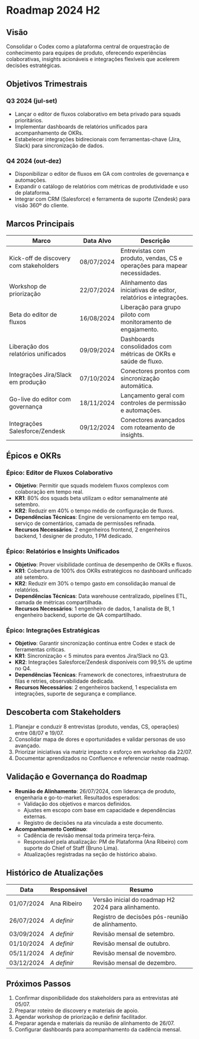 # Roadmap 2024 H2

## Visão

Consolidar o Codex como a plataforma central de orquestração de conhecimento para equipes de produto, oferecendo experiências colaborativas, insights acionáveis e integrações flexíveis que acelerem decisões estratégicas.

## Objetivos Trimestrais

### Q3 2024 (jul-set)
- Lançar o editor de fluxos colaborativo em beta privado para squads prioritários.
- Implementar dashboards de relatórios unificados para acompanhamento de OKRs.
- Estabelecer integrações bidirecionais com ferramentas-chave (Jira, Slack) para sincronização de dados.

### Q4 2024 (out-dez)
- Disponibilizar o editor de fluxos em GA com controles de governança e automações.
- Expandir o catálogo de relatórios com métricas de produtividade e uso de plataforma.
- Integrar com CRM (Salesforce) e ferramenta de suporte (Zendesk) para visão 360º do cliente.

## Marcos Principais

| Marco | Data Alvo | Descrição |
| --- | --- | --- |
| Kick-off de discovery com stakeholders | 08/07/2024 | Entrevistas com produto, vendas, CS e operações para mapear necessidades. |
| Workshop de priorização | 22/07/2024 | Alinhamento das iniciativas de editor, relatórios e integrações. |
| Beta do editor de fluxos | 16/08/2024 | Liberação para grupo piloto com monitoramento de engajamento. |
| Liberação dos relatórios unificados | 09/09/2024 | Dashboards consolidados com métricas de OKRs e saúde de fluxo. |
| Integrações Jira/Slack em produção | 07/10/2024 | Conectores prontos com sincronização automática. |
| Go-live do editor com governança | 18/11/2024 | Lançamento geral com controles de permissão e automações. |
| Integrações Salesforce/Zendesk | 09/12/2024 | Conectores avançados com roteamento de insights. |

## Épicos e OKRs

### Épico: Editor de Fluxos Colaborativo
- **Objetivo**: Permitir que squads modelem fluxos complexos com colaboração em tempo real.
- **KR1**: 80% dos squads beta utilizam o editor semanalmente até setembro.
- **KR2**: Reduzir em 40% o tempo médio de configuração de fluxos.
- **Dependências Técnicas**: Engine de versionamento em tempo real, serviço de comentários, camada de permissões refinada.
- **Recursos Necessários**: 2 engenheiros frontend, 2 engenheiros backend, 1 designer de produto, 1 PM dedicado.

### Épico: Relatórios e Insights Unificados
- **Objetivo**: Prover visibilidade contínua de desempenho de OKRs e fluxos.
- **KR1**: Cobertura de 100% dos OKRs estratégicos no dashboard unificado até setembro.
- **KR2**: Reduzir em 30% o tempo gasto em consolidação manual de relatórios.
- **Dependências Técnicas**: Data warehouse centralizado, pipelines ETL, camada de métricas compartilhada.
- **Recursos Necessários**: 1 engenheiro de dados, 1 analista de BI, 1 engenheiro backend, suporte de QA compartilhado.

### Épico: Integrações Estratégicas
- **Objetivo**: Garantir sincronização contínua entre Codex e stack de ferramentas críticas.
- **KR1**: Sincronização < 5 minutos para eventos Jira/Slack no Q3.
- **KR2**: Integrações Salesforce/Zendesk disponíveis com 99,5% de uptime no Q4.
- **Dependências Técnicas**: Framework de conectores, infraestrutura de filas e retries, observabilidade dedicada.
- **Recursos Necessários**: 2 engenheiros backend, 1 especialista em integrações, suporte de segurança e compliance.

## Descoberta com Stakeholders

1. Planejar e conduzir 8 entrevistas (produto, vendas, CS, operações) entre 08/07 e 19/07.
2. Consolidar mapa de dores e oportunidades e validar personas de uso avançado.
3. Priorizar iniciativas via matriz impacto x esforço em workshop dia 22/07.
4. Documentar aprendizados no Confluence e referenciar neste roadmap.

## Validação e Governança do Roadmap

- **Reunião de Alinhamento**: 26/07/2024, com liderança de produto, engenharia e go-to-market. Resultados esperados:
  - Validação dos objetivos e marcos definidos.
  - Ajustes em escopo com base em capacidade e dependências externas.
  - Registro de decisões na ata vinculada a este documento.
- **Acompanhamento Contínuo**:
  - Cadência de revisão mensal toda primeira terça-feira.
  - Responsável pela atualização: PM de Plataforma (Ana Ribeiro) com suporte do Chief of Staff (Bruno Lima).
  - Atualizações registradas na seção de histórico abaixo.

## Histórico de Atualizações

| Data | Responsável | Resumo |
| --- | --- | --- |
| 01/07/2024 | Ana Ribeiro | Versão inicial do roadmap H2 2024 para alinhamento. |
| 26/07/2024 | _A definir_ | Registro de decisões pós-reunião de alinhamento. |
| 03/09/2024 | _A definir_ | Revisão mensal de setembro. |
| 01/10/2024 | _A definir_ | Revisão mensal de outubro. |
| 05/11/2024 | _A definir_ | Revisão mensal de novembro. |
| 03/12/2024 | _A definir_ | Revisão mensal de dezembro. |

## Próximos Passos

1. Confirmar disponibilidade dos stakeholders para as entrevistas até 05/07.
2. Preparar roteiro de discovery e materiais de apoio.
3. Agendar workshop de priorização e definir facilitador.
4. Preparar agenda e materiais da reunião de alinhamento de 26/07.
5. Configurar dashboards para acompanhamento da cadência mensal.

